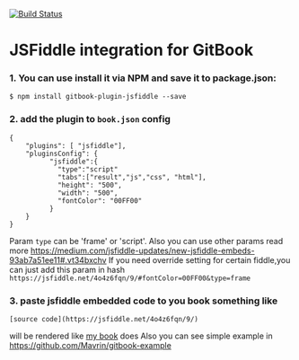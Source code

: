 [![Build Status](https://travis-ci.org/Mavrin/gitbook-plugin-jsfiddle.svg)](https://travis-ci.org/Mavrin/gitbook-plugin-jsfiddle)

JSFiddle integration for GitBook
==============

### 1. You can use install it via **NPM** and save it to package.json:
```
$ npm install gitbook-plugin-jsfiddle --save
```
### 2. add the plugin to `book.json` config
```
{
    "plugins": [ "jsfiddle"],
    "pluginsConfig": {
          "jsfiddle":{
            "type":"script"
            "tabs":["result","js","css", "html"],
            "height": "500",
            "width": "500",
            "fontColor": "00FF00"
          }
    }
}
```
Param `type` can be 'frame' or 'script'.
Also you can use other params read more https://medium.com/jsfiddle-updates/new-jsfiddle-embeds-93ab7a51ee11#.vt34bxchv
If you need override setting for certain fiddle,you can just add this param in hash
`https://jsfiddle.net/4o4z6fqn/9/#fontColor=00FF00&type=frame`
### 3. paste jsfiddle embedded code to you book something like
`[source code](https://jsfiddle.net/4o4z6fqn/9/)`

will be rendered like [my book](https://api.taucharts.com/tutorials/1min.html) does
Also you can see simple example in https://github.com/Mavrin/gitbook-example

